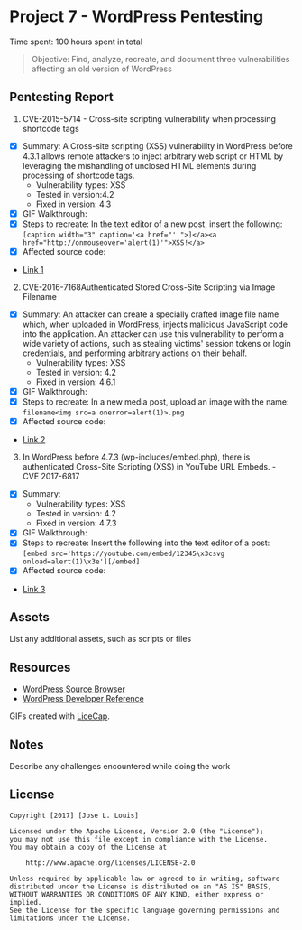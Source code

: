 # Project 7 - WordPress Pentesting

Time spent: 100 hours spent in total

> Objective: Find, analyze, recreate, and document three vulnerabilities affecting an old version of WordPress

## Pentesting Report

1. CVE-2015-5714 - Cross-site scripting vulnerability when processing shortcode tags
  - [x] Summary: A Cross-site scripting (XSS) vulnerability in WordPress before 4.3.1 allows remote attackers to inject arbitrary web script or HTML by leveraging the mishandling of unclosed HTML elements during processing of shortcode tags.
    - Vulnerability types: XSS
    - Tested in version:4.2
    - Fixed in version: 4.3
  - [x] GIF Walkthrough: 
  - [x] Steps to recreate: In the text editor of a new post, insert the following:
	`[caption width="3" caption='<a href="' ">]</a><a href="http://onmouseover='alert(1)'">XSS!</a>`
  - [x] Affected source code: 
- [Link 1](https://core.trac.wordpress.org/browser/branches/4.1/src/wp-includes/post.php)
2. CVE-2016-7168Authenticated Stored Cross-Site Scripting via Image Filename 
  - [x] Summary: An attacker can create a specially crafted image file name which, when uploaded in WordPress, injects malicious JavaScript code into the application. An attacker can use this vulnerability to perform a wide variety of actions, such as stealing victims' session tokens or login credentials, and performing arbitrary actions on their behalf.
    - Vulnerability types: XSS
    - Tested in version: 4.2
    - Fixed in version: 4.6.1
  - [x] GIF Walkthrough: 
  - [x] Steps to recreate: In a new media post, upload an image with the name: `filename<img src=a onerror=alert(1)>.png` 
  - [x] Affected source code: 
- [Link 2](https://core.trac.wordpress.org/browser/branches/4.2/src/wp-admin/includes/media.php)
3. In WordPress before 4.7.3 (wp-includes/embed.php), there is authenticated Cross-Site Scripting (XSS) in YouTube URL Embeds. - CVE 2017-6817
  - [x] Summary: 
    - Vulnerability types: XSS
    - Tested in version: 4.2
    - Fixed in version: 4.7.3
  - [x] GIF Walkthrough: 
  - [x] Steps to recreate: Insert the following into the text editor of a post: `[embed src='https://youtube.com/embed/12345\x3csvg onload=alert(1)\x3e'][/embed]`
  - [x] Affected source code:
- [Link 3](https://core.trac.wordpress.org/browser/branches/4.1/src/wp-includes/media.php)
## Assets

List any additional assets, such as scripts or files

## Resources

- [WordPress Source Browser](https://core.trac.wordpress.org/browser/)
- [WordPress Developer Reference](https://developer.wordpress.org/reference/)

GIFs created with [LiceCap](http://www.cockos.com/licecap/).

## Notes

Describe any challenges encountered while doing the work

## License

    Copyright [2017] [Jose L. Louis]

    Licensed under the Apache License, Version 2.0 (the "License");
    you may not use this file except in compliance with the License.
    You may obtain a copy of the License at

        http://www.apache.org/licenses/LICENSE-2.0

    Unless required by applicable law or agreed to in writing, software
    distributed under the License is distributed on an "AS IS" BASIS,
    WITHOUT WARRANTIES OR CONDITIONS OF ANY KIND, either express or implied.
    See the License for the specific language governing permissions and
    limitations under the License.
